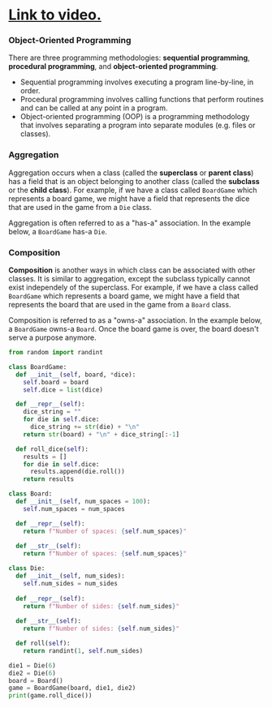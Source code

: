 # [Link to video.](https://www.youtube.com/watch?v=Olp2e-Umjpw&list=PLVD25niNi0Bkrelmc-dxdpMzITt5YTBsc&index=16)

### Object-Oriented Programming

There are three programming methodologies: **sequential programming**, **procedural programming**, and **object-oriented programming**. 

* Sequential programming involves executing a program line-by-line, in order.
* Procedural programming involves calling functions that perform routines and can be called at any point in a program.
* Object-oriented programming (OOP) is a programming methodology that involves separating a program into separate modules (e.g. files or classes).

### Aggregation

Aggregation occurs when a class (called the **superclass** or **parent class**) has a field that is an object belonging to another class (called the **subclass** or the **child class**). For example, if we have a class called `BoardGame` which represents a board game, we might have a field that represents the dice that are used in the game from a `Die` class.

Aggregation is often referred to as a "has-a" association. In the example below, a `BoardGame` has-a `Die`. 

### Composition

**Composition** is another ways in which class can be associated with other classes. It is similar to aggregation, except the subclass typically cannot exist independely of the superclass. For example, if we have a class called `BoardGame` which represents a board game, we might have a field that represents the board that are used in the game from a `Board` class.

Composition is referred to as a "owns-a" association. In the example below, a `BoardGame` owns-a `Board`. Once the board game is over, the board doesn't serve a purpose anymore.

```python
from random import randint

class BoardGame:
  def __init__(self, board, *dice):
    self.board = board
    self.dice = list(dice)

  def __repr__(self):
    dice_string = ""
    for die in self.dice:
      dice_string += str(die) + "\n"
    return str(board) + "\n" + dice_string[:-1]

  def roll_dice(self):
    results = []
    for die in self.dice:
      results.append(die.roll())
    return results

class Board:
  def __init__(self, num_spaces = 100):
    self.num_spaces = num_spaces

  def __repr__(self):
    return f"Number of spaces: {self.num_spaces}"
    
  def __str__(self):
    return f"Number of spaces: {self.num_spaces}"

class Die:
  def __init__(self, num_sides):
    self.num_sides = num_sides
    
  def __repr__(self):
    return f"Number of sides: {self.num_sides}"
    
  def __str__(self):
    return f"Number of sides: {self.num_sides}"

  def roll(self):
    return randint(1, self.num_sides)

die1 = Die(6)
die2 = Die(6)
board = Board()
game = BoardGame(board, die1, die2)
print(game.roll_dice())
```
